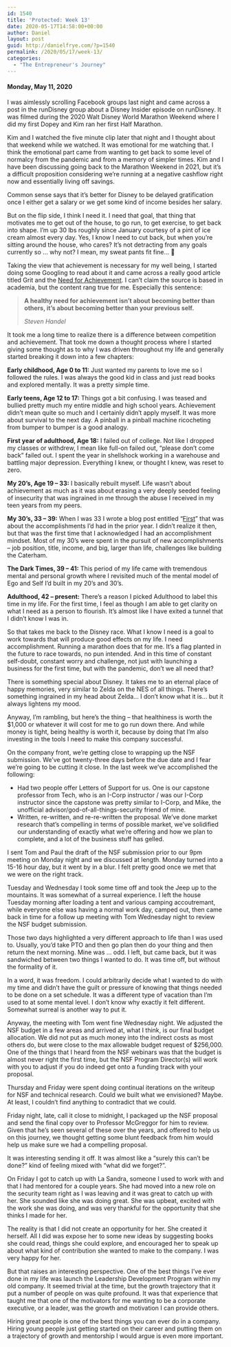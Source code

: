 ```yaml
---
id: 1540
title: 'Protected: Week 13'
date: 2020-05-17T14:58:00+00:00
author: Daniel
layout: post
guid: http://danielfrye.com/?p=1540
permalink: /2020/05/17/week-13/
categories:
  - "The Entrepreneur's Journey"
---
```

#### Monday, May 11, 2020

I was aimlessly scrolling Facebook groups last night and came across a post in the runDisney group about a Disney Insider episode on runDisney. It was filmed during the 2020 Walt Disney World Marathon Weekend where I did my first Dopey and Kim ran her first Half Marathon. 

Kim and I watched the five minute clip later that night and I thought about that weekend while we watched. It was emotional for me watching that. I think the emotional part came from wanting to get back to some level of normalcy from the pandemic and from a memory of simpler times. Kim and I have been discussing going back to the Marathon Weekend in 2021, but it&#8217;s a difficult proposition considering we&#8217;re running at a negative cashflow right now and essentially living off savings.

Common sense says that it&#8217;s better for Disney to be delayed gratification once I either get a salary or we get some kind of income besides her salary. 

But on the flip side, I think I need it. I need that goal, that thing that motivates me to get out of the house, to go run, to get exercise, to get back into shape. I&#8217;m up 30 lbs roughly since January courtesy of a pint of ice cream almost every day. Yes, I know I need to cut back, but when you&#8217;re sitting around the house, who cares? It&#8217;s not detracting from any goals currently so &#8230; why not? I mean, my sweat pants fit fine&#8230; 🙂

Taking the view that achievement is necessary for my well being, I started doing some Googling to read about it and came across a really good article titled Grit and the <a rel="noreferrer noopener" href="https://www.theemotionmachine.com/grit-and-the-need-for-achievement/" target="_blank">Need for Achievement</a>. I can&#8217;t claim the source is based in academia, but the content rang true for me. Especially this sentence:

<blockquote class="wp-block-quote">
  <p>
    <strong>A healthy need for achievement isn’t about becoming better than others, it’s about becoming better than your previous self.</strong>
  </p>
  
  <cite>Steven Handel</cite>
</blockquote>

It took me a long time to realize there is a difference between competition and achievement. That took me down a thought process where I started giving some thought as to why I was driven throughout my life and generally started breaking it down into a few chapters:

**Early childhood, Age 0 to 11:** Just wanted my parents to love me so I followed the rules. I was always the good kid in class and just read books and explored mentally. It was a pretty simple time.

**Early teens, Age 12 to 17:** Things got a bit confusing. I was teased and bullied pretty much my entire middle and high school years. Achievement didn&#8217;t mean quite so much and I certainly didn&#8217;t apply myself. It was more about survival to the next day. A pinball in a pinball machine ricocheting from bumper to bumper is a good analogy.

**First year of adulthood, Age 18:** I failed out of college. Not like I dropped my classes or withdrew, I mean like full-on failed out, &#8220;please don&#8217;t come back&#8221; failed out. I spent the year in shellshock working in a warehouse and battling major depression. Everything I knew, or thought I knew, was reset to zero.

**My 20&#8217;s, Age 19 &#8211; 33:** I basically rebuilt myself. Life wasn&#8217;t about achievement as much as it was about erasing a very deeply seeded feeling of insecurity that was ingrained in me through the abuse I received in my teen years from my peers.

**My 30&#8217;s, 33 &#8211; 39:** When I was 33 I wrote a blog post entitled &#8220;<a rel="noreferrer noopener" href="http://danielfrye.com/2011/07/18/first/" target="_blank">First</a>&#8221; that was about the accomplishments I&#8217;d had in the prior year. I didn&#8217;t realize it then, but that was the first time that I acknowledged I had an accomplishment mindset. Most of my 30&#8217;s were spent in the pursuit of new accomplishments &#8211; job position, title, income, and big, larger than life, challenges like building the Caterham.

**The Dark Times, 39 &#8211; 41:** This period of my life came with tremendous mental and personal growth where I revisited much of the mental model of Ego and Self I&#8217;d built in my 20&#8217;s and 30&#8217;s.

**Adulthood, 42 &#8211; present:** There&#8217;s a reason I picked Adulthood to label this time in my life. For the first time, I feel as though I am able to get clarity on what I need as a person to flourish. It&#8217;s almost like I have exited a tunnel that I didn&#8217;t know I was in. 

So that takes me back to the Disney race. What I know I need is a goal to work towards that will produce good effects on my life. I need accomplishment. Running a marathon does that for me. It&#8217;s a flag planted in the future to race towards, no pun intended. And in this time of constant self-doubt, constant worry and challenge, not just with launching a business for the first time, but with the pandemic, don&#8217;t we all need that?

There is something special about Disney. It takes me to an eternal place of happy memories, very similar to Zelda on the NES of all things. There&#8217;s something ingrained in my head about Zelda&#8230; I don&#8217;t know what it is&#8230; but it always lightens my mood.

Anyway, I&#8217;m rambling, but here&#8217;s the thing &#8211; that healthiness is worth the $1,000 or whatever it will cost for me to go run down there. And while money is tight, being healthy is worth it, because by doing that I&#8217;m also investing in the tools I need to make this company successful.

On the company front, we&#8217;re getting close to wrapping up the NSF submission. We&#8217;ve got twenty-three days before the due date and I fear we&#8217;re going to be cutting it close. In the last week we&#8217;ve accomplished the following:

  * Had two people offer Letters of Support for us. One is our capstone professor from Tech, who is an I-Corp instructor / was our I-Corp instructor since the capstone was pretty similar to I-Corp, and Mike, the unofficial advisor/god-of-all-things-security friend of mine. 
  * Written, re-written, and re-re-written the proposal. We&#8217;ve done market research that&#8217;s compelling in terms of possible market, we&#8217;ve solidified our understanding of exactly what we&#8217;re offering and how we plan to complete, and a lot of the business stuff has gelled. 

I sent Tom and Paul the draft of the NSF submission prior to our 9pm meeting on Monday night and we discussed at length. Monday turned into a 15-16 hour day, but it went by in a blur. I felt pretty good once we met that we were on the right track.

Tuesday and Wednesday I took some time off and took the Jeep up to the mountains. It was somewhat of a surreal experience. I left the house Tuesday morning after loading a tent and various camping accoutremant, while everyone else was having a normal work day, camped out, then came back in time for a follow up meeting with Tom Wednesday night to review the NSF budget submission. 

Those two days highlighted a very different approach to life than I was used to. Usually, you&#8217;d take PTO and then go plan then do your thing and then return the next morning. Mine was &#8230; odd. I left, but came back, but it was sandwiched between two things I wanted to do. It was time off, but without the formality of it.

In a word, it was freedom. I could arbitrarily decide what I wanted to do with my time and didn&#8217;t have the guilt or pressure of knowing that things needed to be done on a set schedule. It was a different type of vacation than I&#8217;m used to at some mental level. I don&#8217;t know why exactly it felt different. Somewhat surreal is another way to put it.

Anyway, the meeting with Tom went fine Wednesday night. We adjusted the NSF budget in a few areas and arrived at, what I think, is our final budget allocation. We did not put as much money into the indirect costs as most others do, but were close to the max allowable budget request of $256,000. One of the things that I heard from the NSF webinars was that the budget is almost never right the first time, but the NSF Program Director(s) will work with you to adjust if you do indeed get onto a funding track with your proposal.

Thursday and Friday were spent doing continual iterations on the writeup for NSF and technical research. Could we built what we envisioned? Maybe. At least, I couldn&#8217;t find anything to contradict that we could.

Friday night, late, call it close to midnight, I packaged up the NSF proposal and send the final copy over to Professor McGreggor for him to review. Given that he&#8217;s seen several of these over the years, and offered to help us on this journey, we thought getting some blunt feedback from him would help us make sure we had a compelling proposal. 

It was interesting sending it off. It was almost like a &#8220;surely this can&#8217;t be done?&#8221; kind of feeling mixed with &#8220;what did we forget?&#8221;. 

On Friday I got to catch up with La Sandra, someone I used to work with and that I had mentored for a couple years. She had moved into a new role on the security team right as I was leaving and it was great to catch up with her. She sounded like she was doing great. She was upbeat, excited with the work she was doing, and was very thankful for the opportunity that she thinks I made for her.

The reality is that I did not create an opportunity for her. She created it herself. All I did was expose her to some new ideas by suggesting books she could read, things she could explore, and encouraged her to speak up about what kind of contribution she wanted to make to the company. I was very happy for her.

But that raises an interesting perspective. One of the best things I&#8217;ve ever done in my life was launch the Leadership Development Program within my old company. It seemed trivial at the time, but the growth trajectory that it put a number of people on was quite profound. It was that experience that taught me that one of the motivators for me wanting to be a corporate executive, or a leader, was the growth and motivation I can provide others. 

Hiring great people is one of the best things you can ever do in a company. Hiring young people just getting started on their career and putting them on a trajectory of growth and mentorship I would argue is even more important.